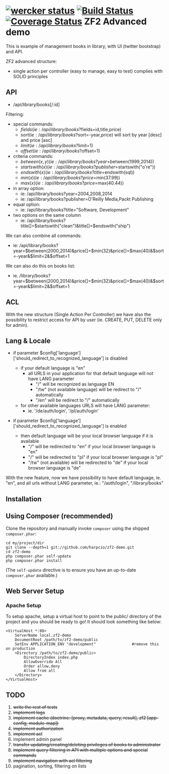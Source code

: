 [![wercker status](https://app.wercker.com/status/f369e88718a1cbe522693eaad4c686f8/m "wercker status")](https://app.wercker.com/project/bykey/f369e88718a1cbe522693eaad4c686f8)
[![Build Status](https://travis-ci.org/harpcio/zf2-demo.svg?branch=master)](https://travis-ci.org/harpcio/zf2-demo)
[![Coverage Status](https://img.shields.io/coveralls/harpcio/zf2-demo.svg)](https://coveralls.io/r/harpcio/zf2-demo?branch=master)
ZF2 Advanced demo
=======================

This is example of management books in library, with UI (twitter bootstrap) and API.

ZF2 advanced structure:
- single action per controller (easy to manage, easy to test) complies with SOLID principles

API
-----------------------
- /api/library/books[/:id]

Filtering:
- special commands:
    - $fields (ie: /api/library/books?$fields=id,title,price)
    - $sort (ie: /api/library/books?$sort=-year,price) will sort by year [desc] and price [asc]
    - $limit (ie: /api/library/books?$limit=1)
    - $offset (ie: /api/library/books?$offset=1)
- criteria commands:
    - $between(x, y) (ie: /api/library/books?year=$between(1999,2014))
    - $startswith(x) (ie: /api/library/books?publisher=$startswith("o're"))
    - $endswith(x) (ie: /api/library/books?title=$endswith(sql))
    - $min(x) (ie: /api/library/books?price=$min(37.99))
    - $max(x) (ie: /api/library/books?price=$max(40.44))
- in array option:
    - ie: /api/library/books?year=2004,2008,2014
    - ie: /api/library/books?publisher=O'Reilly Media,Packt Publishing
- equal option:
    - ie: /api/library/books?title="Software, Development"
- two options on the same column
    - ie: /api/library/books?title[]=$startswith("clean")&title[]=$endswith("ship")

We can also combine all commands:
- ie: /api/library/books?year=$between(2000,2014)&price[]=$min(32)&price[]=$max(40)&$sort=-year&$limit=2&$offset=1

We can also do this on books list:
- ie. /library/books?year=$between(2000,2014)&price[]=$min(32)&price[]=$max(40)&$sort=-year&$limit=2&$offset=1

ACL
-----------------------
With the new structure (Single Action Per Controller) we have also the possibility 
to restrict access for API by user (ie. CREATE, PUT, DELETE only for admin).

Lang & Locale
-------------
- if parameter $config['language']['should_redirect_to_recognized_language'] is disabled
    - if your default language is "en"
        - all URLS in your application for that default language will not have LANG parameter
            - "/" will be recognized as language EN
            - "/tw" (not available language) will be redirect to "/" automatically
            - "/en" will be redirect to "/" automatically
    - for other available languages URLS will have LANG parameter: 
        - ie. '/de/auth/login', '/pl/auth/login'

- if parameter $config['language']['should_redirect_to_recognized_language'] is enabled
    - then default language will be your local browser language if it is available
        - "/" will be redirected to "en" if your local browser language is "en"
        - "/" will be redirected to "pl" if your local browser language is "pl"
        - "/tw" (not available) will be redirected to "de" if your local browser language is "de"

With the new feature, now we have possibility to have default language, ie. "en", 
and all urls without LANG parameter, ie.: "/auth/login", "/library/books"


Installation
------------

Using Composer (recommended)
----------------------------
Clone the repository and manually invoke `composer` using the shipped
`composer.phar`:

    cd my/project/dir
    git clone --depth=1 git://github.com/harpcio/zf2-demo.git
    cd zf2-demo
    php composer.phar self-update
    php composer.phar install

(The `self-update` directive is to ensure you have an up-to-date `composer.phar`
available.)

Web Server Setup
----------------

### Apache Setup

To setup apache, setup a virtual host to point to the public/ directory of the
project and you should be ready to go! It should look something like below:

    <VirtualHost *:80>
        ServerName local.zf2-demo
        DocumentRoot /path/to/zf2-demo/public
        SetEnv APPLICATION_ENV "development"                #remove this on production
        <Directory /path/to/zf2-demo/public>
            DirectoryIndex index.php
            AllowOverride All
            Order allow,deny
            Allow from all
        </Directory>
    </VirtualHost>

TODO
-----------------------
1. ~~write the rest of tests~~
2. ~~implement logs~~
3. ~~implement cache (doctrine: [proxy, metadata, query, result], zf2 [app-config, module-map])~~
4. ~~implement authorization~~
5. ~~implement acl~~
6. implement admin panel
7. ~~transfer updating/creating/deleting privileges of books to administrator~~
8. ~~implement query filtering in API with multiple options and special commands~~
9. ~~implement navigation with acl filtering~~
10. pagination, sorting, filtering on lists

